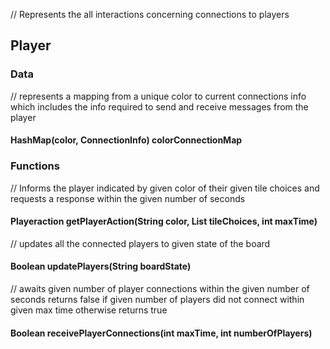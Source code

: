 // Represents the all interactions concerning connections to players
## Player 
### Data
// represents a mapping from a unique color to current connections info which includes the info required to send and receive messages from the player 
#### HashMap(color, ConnectionInfo) colorConnectionMap
### Functions

// Informs the player indicated by given color of their given tile choices and requests a response within the given number of seconds 
#### Playeraction getPlayerAction(String color, List<String> tileChoices, int maxTime)

// updates all the connected players to given state of the board
#### Boolean updatePlayers(String boardState)

// awaits given number of  player connections within the given number of seconds returns false if given number of players did not connect within given max time otherwise returns true
#### Boolean receivePlayerConnections(int maxTime, int numberOfPlayers)
